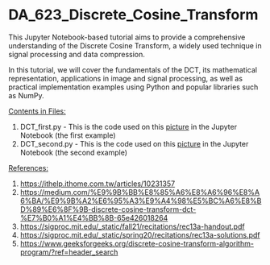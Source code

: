 # DA_623_Discrete_Cosine_Transform
This Jupyter Notebook-based tutorial aims to provide a comprehensive understanding of the Discrete Cosine Transform, a widely used technique in signal processing and data compression.

In this tutorial, we will cover the fundamentals of the DCT, its mathematical representation, applications in image and signal processing, as well as practical implementation examples using Python and popular libraries such as NumPy.

<ins>Contents in Files:</ins>

  1. DCT_first.py - This is the code used on this [picture](https://drive.google.com/uc?id=1xC5WqpPABeid17F-s0j8tRQvQDaSFwUv) in the Jupyter Notebook (the first example)
  2. DCT_second.py - This is the code used on this [picture](https://drive.google.com/uc?id=1j1EA63AzhKMklG5DC0kLlNI7Nis7dWJG) in the Jupyter Notebook  (the second example)

<ins>References:</ins>

  1. https://ithelp.ithome.com.tw/articles/10231357
  2. https://medium.com/%E9%9B%BB%E8%85%A6%E8%A6%96%E8%A6%BA/%E9%9B%A2%E6%95%A3%E9%A4%98%E5%BC%A6%E8%BD%89%E6%8F%9B-discrete-cosine-transform-dct-%E7%B0%A1%E4%BB%8B-65e426018264
  3. https://sigproc.mit.edu/_static/fall21/recitations/rec13a-handout.pdf
  4. https://sigproc.mit.edu/_static/spring20/recitations/rec13a-solutions.pdf
  5. https://www.geeksforgeeks.org/discrete-cosine-transform-algorithm-program/?ref=header_search
